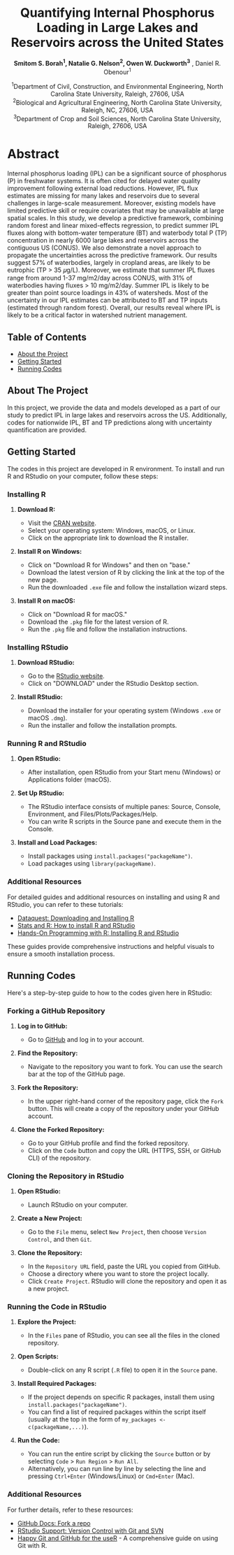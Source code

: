 <h1 align="center">Quantifying Internal Phosphorus Loading in Large Lakes and Reservoirs across the United States</h1>

<p align="center">
  <strong>Smitom S. Borah<sup>1</sup>, Natalie G. Nelson<sup>2</sup>, Owen W. Duckworth<sup>3</sup></strong> , Daniel R. Obenour<sup>1</sup></strong>
</p>

<p align="center">
  <sup>1</sup>Department of Civil, Construction, and Environmental Engineering, North Carolina State University, Raleigh, 27606, USA<br>
  <sup>2</sup>Biological and Agricultural Engineering, North Carolina State University, Raleigh, NC, 27606, USA<br>
  <sup>3</sup>Department of Crop and Soil Sciences, North Carolina State University, Raleigh, 27606, USA
</p>


# Abstract

Internal phosphorus loading (IPL) can be a significant source of phosphorus (P) in freshwater systems. It is often cited for delayed water quality improvement following external load reductions. However, IPL flux estimates are missing for many lakes and reservoirs due to several challenges in large-scale measurement. Moreover, existing models have limited predictive skill or require covariates that may be unavailable at large spatial scales. In this study, we develop a predictive framework, combining random forest and linear mixed-effects regression, to predict summer IPL fluxes along with bottom-water temperature (BT) and waterbody total P (TP) concentration in nearly 6000 large lakes and reservoirs across the contiguous US (CONUS). We also demonstrate a novel approach to propagate the uncertainties across the predictive framework. Our results suggest 57% of waterbodies, largely in cropland areas, are likely to be eutrophic (TP > 35 𝜇g/L). Moreover, we estimate that summer IPL fluxes range from around 1-37 mg/m2/day across CONUS, with 31% of waterbodies having fluxes > 10 mg/m2/day. Summer IPL is likely to be greater than point source loadings in 43% of watersheds. Most of the uncertainty in our IPL estimates can be attributed to BT and TP inputs (estimated through random forest). Overall, our results reveal where IPL is likely to be a critical factor in watershed nutrient management.

## Table of Contents

- [About the Project](#about-the-project)
- [Getting Started](#getting-started)
- [Running Codes](#Running-Codes)

## About The Project

In this project, we provide the data and models developed as a part of our study to predict IPL in large lakes and reservoirs across the US. Additionally, codes for nationwide IPL, BT and TP predictions along with uncertainty quantification are provided. 

## Getting Started

The codes in this project are developed in R environment. To install and run R and RStudio on your computer, follow these steps:

### Installing R

1. **Download R:**
   - Visit the [CRAN website](https://cran.r-project.org/).
   - Select your operating system: Windows, macOS, or Linux.
   - Click on the appropriate link to download the R installer.

2. **Install R on Windows:**
   - Click on "Download R for Windows" and then on "base."
   - Download the latest version of R by clicking the link at the top of the new page.
   - Run the downloaded `.exe` file and follow the installation wizard steps.

3. **Install R on macOS:**
   - Click on "Download R for macOS."
   - Download the `.pkg` file for the latest version of R.
   - Run the `.pkg` file and follow the installation instructions.

### Installing RStudio

1. **Download RStudio:**
   - Go to the [RStudio website](https://www.rstudio.com/products/rstudio/download/).
   - Click on "DOWNLOAD" under the RStudio Desktop section.

2. **Install RStudio:**
   - Download the installer for your operating system (Windows `.exe` or macOS `.dmg`).
   - Run the installer and follow the installation prompts.

### Running R and RStudio

1. **Open RStudio:**
   - After installation, open RStudio from your Start menu (Windows) or Applications folder (macOS).

2. **Set Up RStudio:**
   - The RStudio interface consists of multiple panes: Source, Console, Environment, and Files/Plots/Packages/Help.
   - You can write R scripts in the Source pane and execute them in the Console.

3. **Install and Load Packages:**
   - Install packages using `install.packages("packageName")`.
   - Load packages using `library(packageName)`.

### Additional Resources

For detailed guides and additional resources on installing and using R and RStudio, you can refer to these tutorials:

- [Dataquest: Downloading and Installing R](https://www.dataquest.io/blog/installing-r-on-your-computer/)
- [Stats and R: How to install R and RStudio](https://statsandr.com/blog/how-to-install-r-and-rstudio/)
- [Hands-On Programming with R: Installing R and RStudio](https://rstudio-education.github.io/hopr/a-intro.html)

These guides provide comprehensive instructions and helpful visuals to ensure a smooth installation process.

## Running Codes
Here's a step-by-step guide to how to the codes given here in RStudio:

### Forking a GitHub Repository

1. **Log in to GitHub:**
   - Go to [GitHub](https://github.com) and log in to your account.

2. **Find the Repository:**
   - Navigate to the repository you want to fork. You can use the search bar at the top of the GitHub page.

3. **Fork the Repository:**
   - In the upper right-hand corner of the repository page, click the `Fork` button. This will create a copy of the repository under your GitHub account.

4. **Clone the Forked Repository:**
   - Go to your GitHub profile and find the forked repository.
   - Click on the `Code` button and copy the URL (HTTPS, SSH, or GitHub CLI) of the repository.

### Cloning the Repository in RStudio

1. **Open RStudio:**
   - Launch RStudio on your computer.

2. **Create a New Project:**
   - Go to the `File` menu, select `New Project`, then choose `Version Control`, and then `Git`.

3. **Clone the Repository:**
   - In the `Repository URL` field, paste the URL you copied from GitHub.
   - Choose a directory where you want to store the project locally.
   - Click `Create Project`. RStudio will clone the repository and open it as a new project.

### Running the Code in RStudio

1. **Explore the Project:**
   - In the `Files` pane of RStudio, you can see all the files in the cloned repository.

2. **Open Scripts:**
   - Double-click on any R script (`.R` file) to open it in the `Source` pane.

3. **Install Required Packages:**
   - If the project depends on specific R packages, install them using `install.packages("packageName")`.
   - You can find a list of required packages within the script itself (usually at the top in the form of `my_packages <- c(packageName,...)`).

4. **Run the Code:**
   - You can run the entire script by clicking the `Source` button or by selecting `Code` > `Run Region` > `Run All`.
   - Alternatively, you can run line by line by selecting the line and pressing `Ctrl+Enter` (Windows/Linux) or `Cmd+Enter` (Mac).

### Additional Resources
For further details, refer to these resources:
- [GitHub Docs: Fork a repo](https://docs.github.com/en/get-started/quickstart/fork-a-repo)
- [RStudio Support: Version Control with Git and SVN](https://support.rstudio.com/hc/en-us/articles/200532077-Version-Control-with-Git-and-SVN)
- [Happy Git and GitHub for the useR](https://happygitwithr.com/) - A comprehensive guide on using Git with R.


